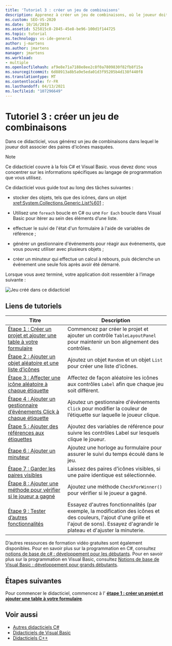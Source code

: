 ```yaml
---
title: 'Tutoriel 3 : créer un jeu de combinaisons'
description: Apprenez à créer un jeu de combinaisons, où le joueur doit associer des paires d’icônes masquées.
ms.custom: SEO-VS-2020
ms.date: 10/16/2019
ms.assetid: 525815c8-2845-45e8-be96-100d1f144725
ms.topic: tutorial
ms.technology: vs-ide-general
author: j-martens
ms.author: jmartens
manager: jmartens
ms.workload:
- multiple
ms.openlocfilehash: af9e8e71a7188e8ee2c8f0a7809830f82fb8f15a
ms.sourcegitcommit: 6d88913a8b5a9e5eda01d3f95205b4d138f440f8
ms.translationtype: MT
ms.contentlocale: fr-FR
ms.lasthandoff: 04/13/2021
ms.locfileid: "107296649"
---
```

# <a name="tutorial-3-create-a-matching-game"></a>Tutoriel 3 : créer un jeu de combinaisons

Dans ce didacticiel, vous générez un jeu de combinaisons dans lequel le joueur doit associer des paires d'icônes masquées.

> [!NOTE]
> Ce didacticiel couvre à la fois C# et Visual Basic. vous devez donc vous concentrer sur les informations spécifiques au langage de programmation que vous utilisez.

Ce didacticiel vous guide tout au long des tâches suivantes :

- stocker des objets, tels que des icônes, dans un objet <xref:System.Collections.Generic.List%601> ;

- Utilisez une `foreach` boucle en C# ou une `For Each` boucle dans Visual Basic pour itérer au sein des éléments d’une liste.

- effectuer le suivi de l'état d'un formulaire à l'aide de variables de référence ;

- générer un gestionnaire d'événements pour réagir aux événements, que vous pouvez utiliser avec plusieurs objets ;

- créer un minuteur qui effectue un calcul à rebours, puis déclenche un événement une seule fois après avoir été démarré.

Lorsque vous avez terminé, votre application doit ressembler à l’image suivante :

![Jeu créé dans ce didacticiel](../ide/media/express_finishedgame.png)

## <a name="tutorial-links"></a>Liens de tutoriels

|Titre|Description|
|-----------|-----------------|
|[Étape 1 : Créer un projet et ajouter une table à votre formulaire](../ide/step-1-create-a-project-and-add-a-table-to-your-form.md)|Commencez par créer le projet et ajouter un contrôle `TableLayoutPanel` pour maintenir un bon alignement des contrôles.|
|[Étape 2 : Ajouter un objet aléatoire et une liste d’icônes](../ide/step-2-add-a-random-object-and-a-list-of-icons.md)|Ajoutez un objet `Random` et un objet `List` pour créer une liste d'icônes.|
|[Étape 3 : Affecter une icône aléatoire à chaque étiquette](../ide/step-3-assign-a-random-icon-to-each-label.md)|Affectez de façon aléatoire les icônes aux contrôles `Label` afin que chaque jeu soit différent.|
|[Étape 4 : Ajouter un gestionnaire d’événements Click à chaque étiquette](../ide/step-4-add-a-click-event-handler-to-each-label.md)|Ajoutez un gestionnaire d'événements `Click` pour modifier la couleur de l’étiquette sur laquelle le joueur clique.|
|[Étape 5 : Ajouter des références aux étiquettes](../ide/step-5-add-label-references.md)|Ajoutez des variables de référence pour suivre les contrôles Label sur lesquels clique le joueur.|
|[Étape 6 : Ajouter un minuteur](../ide/step-6-add-a-timer.md)|Ajoutez une horloge au formulaire pour assurer le suivi du temps écoulé dans le jeu.|
|[Étape 7 : Garder les paires visibles](../ide/step-7-keep-pairs-visible.md)|Laissez des paires d'icônes visibles, si une paire identique est sélectionnée.|
|[Étape 8 : Ajouter une méthode pour vérifier si le joueur a gagné](../ide/step-8-add-a-method-to-verify-whether-the-player-won.md)|Ajoutez une méthode `CheckForWinner()` pour vérifier si le joueur a gagné.|
|[Étape 9 : Tester d’autres fonctionnalités](../ide/step-9-try-other-features.md)|Essayez d'autres fonctionnalités (par exemple, la modification des icônes et des couleurs, l'ajout d'une grille et l'ajout de sons). Essayez d'agrandir le plateau et d'ajuster la minuterie.|

D’autres ressources de formation vidéo gratuites sont également disponibles. Pour en savoir plus sur la programmation en C#, consultez [notions de base de c# : développement pour les débutants](https://channel9.msdn.com/Series/C-Sharp-Fundamentals-Development-for-Absolute-Beginners). Pour en savoir plus sur la programmation en Visual Basic, consultez [Notions de base de Visual Basic : développement pour grands débutants](https://channel9.msdn.com/Series/Visual-Basic-Development-for-Absolute-Beginners).

## <a name="next-steps"></a>Étapes suivantes

Pour commencer le didacticiel, commencez à l' **[étape 1 : créer un projet et ajouter une table à votre formulaire](../ide/step-1-create-a-project-and-add-a-table-to-your-form.md)**.

## <a name="see-also"></a>Voir aussi

* [Autres didacticiels C#](../get-started/csharp/index.yml)
* [Didacticiels de Visual Basic](../get-started/visual-basic/index.yml)
* [Didacticiels C++](/cpp/get-started/tutorial-console-cpp)